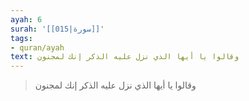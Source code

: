 ```yaml
---
ayah: 6
surah: '[[015|سورة]]'
tags:
- quran/ayah
text: وقالوا يا أيها الذي نزل عليه الذكر إنك لمجنون
---
```

> وقالوا يا أيها الذي نزل عليه الذكر إنك لمجنون
